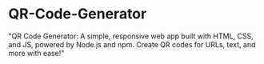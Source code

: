 # QR-Code-Generator
"QR Code Generator: A simple, responsive web app built with HTML, CSS, and JS, powered by Node.js and npm. Create QR codes for URLs, text, and more with ease!"
